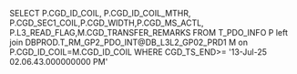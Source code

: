 SELECT P.CGD_ID_COIL, P.CGD_ID_COIL_MTHR, P.CGD_SEC1_COIL,P.CGD_WIDTH,P.CGD_MS_ACTL, P.L3_READ_FLAG,M.CGD_TRANSFER_REMARKS FROM T_PDO_INFO P left join DBPROD.T_RM_GP2_PDO_INT@DB_L3L2_GP02_PRD1 M on P.CGD_ID_COIL=M.CGD_ID_COIL
 WHERE CGD_TS_END>= '13-Jul-25 02.06.43.000000000 PM'
